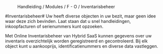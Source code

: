 <properties>
	<page>
		<title>Inventarisbeheer</title>
	</page>
	<menu>
		<position>Handleiding / Modules / F - O / Inventarisbeheer</position> 
		<title>Introductie</title>
	</menu>
</properties>

#Inventarisbeheer#
<description>Uw heeft diverse objecten in uw bezit, maar geen idee waar deze zich bevinden. Laat staan dat u snel handleidingen, inkoopfacturen of serienummers kunt opzoeken.

Met Online Inventarisbeheer van Hybrid SaaS kunnen gegevens over uw inventaris overzichtelijk worden geregistreerd en gecontroleerd. Bij elk object kunt u aankooprijs, identificatienummers en diverse data vastleggen.
</description>
